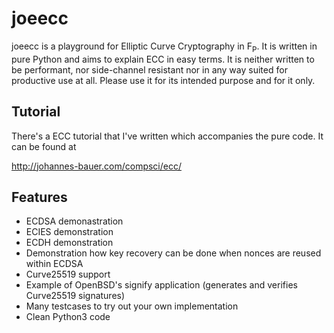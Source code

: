 joeecc
=======
joeecc is a playground for Elliptic Curve Cryptography in F<sub>P</sub>. It is
written in pure Python and aims to explain ECC in easy terms. It is neither
written to be performant, nor side-channel resistant nor in any way suited for
productive use at all. Please use it for its intended purpose and for it only.


Tutorial
--------
There's a ECC tutorial that I've written which accompanies the pure code. It
can be found at

   http://johannes-bauer.com/compsci/ecc/


Features
--------
  * ECDSA demonastration
  * ECIES demonstration
  * ECDH demonstration
  * Demonstration how key recovery can be done when nonces are reused within
    ECDSA
  * Curve25519 support
  * Example of OpenBSD's signify application (generates and verifies Curve25519
    signatures)
  * Many testcases to try out your own implementation
  * Clean Python3 code


